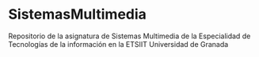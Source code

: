 # SistemasMultimedia
Repositorio de la asignatura de Sistemas Multimedia de la Especialidad de Tecnologías de la información en la ETSIIT
Universidad de Granada
